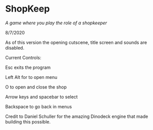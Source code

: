 # ShopKeep 

*A game where you play the role of a shopkeeper*

8/7/2020

As of this version the opening cutscene, title screen and sounds are disabled.

Current Controls:

Esc exits the program

Left Alt for to open menu

O to open and close the shop

Arrow keys and spacebar to select

Backspace to go back in menus

Credit to Daniel Schuller for the amazing Dinodeck engine that made building this possible.